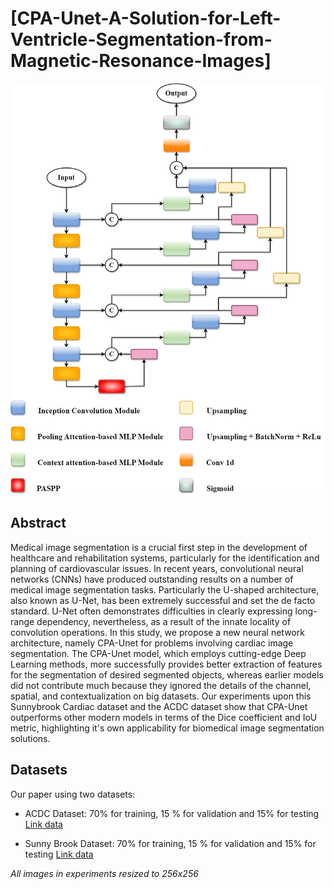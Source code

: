 # [**CPA-Unet-A-Solution-for-Left-Ventricle-Segmentation-from-Magnetic-Resonance-Images**]
![](./cpa_unet_oveview.png)
## Abstract
Medical image segmentation is a crucial first step in the development of healthcare and rehabilitation systems, particularly for the identification and planning of cardiovascular issues. In recent years, convolutional neural networks (CNNs) have produced outstanding results on a number of medical image segmentation tasks. Particularly the U-shaped architecture, also known as U-Net, has been extremely successful and set the de facto standard. U-Net often demonstrates difficulties in clearly expressing long-range dependency, nevertheless, as a result of the innate locality of convolution operations. In this study, we propose a new neural network architecture, namely CPA-Unet  for problems involving cardiac image segmentation. The CPA-Unet model, which employs cutting-edge Deep Learning methods, more successfully provides better extraction of features for the segmentation of desired segmented objects, whereas earlier models did not contribute much because they ignored the details of the channel, spatial, and contextualization on big datasets. Our experiments upon this Sunnybrook Cardiac dataset and the ACDC dataset show that CPA-Unet outperforms other modern models in terms of the Dice coefficient and IoU metric, highlighting it's own applicability for biomedical image segmentation solutions.
## Datasets
Our paper using two datasets:
- ACDC Dataset: 70% for training, 15 % for validation and 15% for testing [Link data](https://drive.google.com/drive/folders/1HTMWQUXvGAOSShZx4m9zVvLsL394XHr3?usp=sharing)

- Sunny Brook Dataset: 70% for training, 15 % for validation and 15% for testing [Link data](https://drive.google.com/drive/folders/19xB8LmzUMkLH3dfPtgedafNxVSEFI44w?usp=sharing)

_All images in experiments resized to 256x256_


